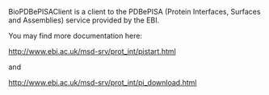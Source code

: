 BioPDBePISAClient is a client to the PDBePISA (Protein Interfaces, Surfaces and Assemblies) service provided by the EBI. 

You may find more documentation here:

http://www.ebi.ac.uk/msd-srv/prot_int/pistart.html

and

http://www.ebi.ac.uk/msd-srv/prot_int/pi_download.html